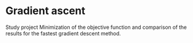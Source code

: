 # Gradient ascent 
Study project Minimization of the objective function and comparison of the results for the fastest gradient descent method.
